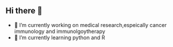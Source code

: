 ## Hi there 👋
- 🔭 I’m currently working on medical research,espeically cancer immunology and immunolgoytherapy
- 🌱 I’m currently learning python and R
<!--
**CT1655/CT1655** is a ✨ _special_ ✨ repository because its `README.md` (this file) appears on your GitHub profile.

Here are some ideas to get you started:

- 🔭 I’m currently working on medical research,espeically cancer immunology and immunolgoytherapy
- 🌱 I’m currently learning python and R
- 👯 I’m looking to collaborate on ...
- 🤔 I’m looking for help with ...
- 💬 Ask me about ...
- 📫 How to reach me: ...
- 😄 Pronouns: ...
- ⚡ Fun fact: ...
-->
